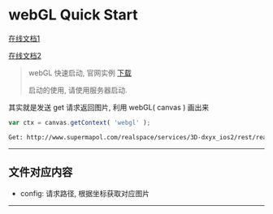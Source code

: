# webGL Quick Start

[在线文档1][2]

[在线文档2][3]

> webGL 快速启动, 官网实例 [下载][1]
>
> 启动的使用, 请使用服务器启动.

其实就是发送 get 请求返回图片, 利用 webGL( canvas ) 画出来

```js
var ctx = canvas.getContext( 'webgl' );
```

```html
Get: http://www.supermapol.com/realspace/services/3D-dxyx_ios2/rest/realspace/datas/MosaicResult_2@IMAGE_1/data/index/168/805.jpg_png?level=9
```

---



## 文件对应内容

+ config: 请求路径, 根据坐标获取对应图片

---

[1]: http://www.supermap.com.cn:8090/iserver/iClient/for3D/webgl/zh/download.html
[2]: http://support.supermap.com.cn:8090/iserver/iClient/for3D/webgl/zh/Build/Documentation/

[3]: https://cesiumjs.org/Cesium/Build/Documentation/ScreenSpaceEventHandler.html?classFilter=ScreenSpaceEventHandler